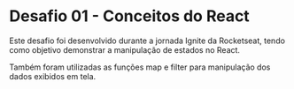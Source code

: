 # Desafio 01 - Conceitos do React

Este desafio foi desenvolvido durante a jornada Ignite da Rocketseat, tendo como objetivo demonstrar a manipulação de estados no React.

Também foram utilizadas as funções map e filter para manipulação dos dados exibidos em tela.
